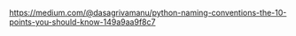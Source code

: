https://medium.com/@dasagrivamanu/python-naming-conventions-the-10-points-you-should-know-149a9aa9f8c7

